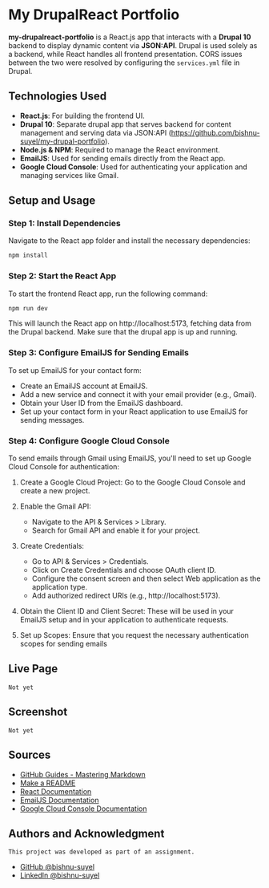 # My DrupalReact Portfolio

**my-drupalreact-portfolio** is a React.js app that interacts with a **Drupal 10** backend to display dynamic content via **JSON:API**. Drupal is used solely as a backend, while React handles all frontend presentation. CORS issues between the two were resolved by configuring the `services.yml` file in Drupal.

## Technologies Used

- **React.js**: For building the frontend UI.
- **Drupal 10**: Separate drupal app that serves backend for content management and serving data via JSON:API (https://github.com/bishnu-suyel/my-drupal-portfolio).
- **Node.js & NPM**: Required to manage the React environment.
- **EmailJS**: Used for sending emails directly from the React app.
- **Google Cloud Console**: Used for authenticating your application and managing services like Gmail.

## Setup and Usage

### Step 1: Install Dependencies

Navigate to the React app folder and install the necessary dependencies:

```bash
npm install
```
### Step 2: Start the React App
To start the frontend React app, run the following command:

```bash
npm run dev
```
This will launch the React app on http://localhost:5173, fetching data from the Drupal backend. Make sure that the drupal app is up and running.

### Step 3: Configure EmailJS for Sending Emails
To set up EmailJS for your contact form:

- Create an EmailJS account at EmailJS.
- Add a new service and connect it with your email provider (e.g., Gmail).
- Obtain your User ID from the EmailJS dashboard.
- Set up your contact form in your React application to use EmailJS for sending messages.

### Step 4: Configure Google Cloud Console
To send emails through Gmail using EmailJS, you'll need to set up Google Cloud Console for authentication:

1. Create a Google Cloud Project: Go to the Google Cloud Console and create a new project.

2. Enable the Gmail API:

    - Navigate to the API & Services > Library.
    - Search for Gmail API and enable it for your project.

3. Create Credentials:
    - Go to API & Services > Credentials.
    - Click on Create Credentials and choose OAuth client ID.
    - Configure the consent screen and then select Web application as the application type.
    - Add authorized redirect URIs (e.g., http://localhost:5173).

4. Obtain the Client ID and Client Secret: These will be used in your EmailJS setup and in your application to authenticate requests.

5. Set up Scopes: Ensure that you request the necessary authentication scopes for sending emails

## Live Page

    Not yet

## Screenshot

    Not yet

## Sources
- [GitHub Guides - Mastering Markdown](https://docs.github.com/en/get-started/writing-on-github/getting-started-with-writing-and-formatting-on-github/basic-writing-and-formatting-syntax)
- [Make a README](https://www.makeareadme.com/)
- [React Documentation](https://react.dev/learn)
- [EmailJS Documentation](https://www.emailjs.com/docs/)
- [Google Cloud Console Documentation](https://cloud.google.com/docs)

## Authors and Acknowledgment
    This project was developed as part of an assignment.
- [GitHub @bishnu-suyel](https://github.com/bishnu-suyel)
- [LinkedIn @bishnu-suyel](https://www.linkedin.com/in/bishnu-suyel)
